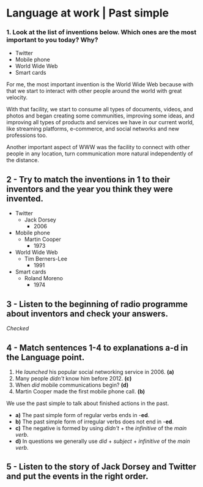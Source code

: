 # Language at work | Past simple

### 1. Look at the list of inventions below. Which ones are the most important to you today? Why?
- Twitter
- Mobile phone
- World Wide Web
- Smart cards

For me, the most important invention is the World Wide Web because with that we start to interact with other people around the world with great velocity.

With that facility, we start to consume all types of documents, videos, and photos and began creating some communities, improving some ideas, and improving all types of products and services we have in our current world, like streaming platforms, e-commerce, and social networks and new professions too.

Another important aspect of WWW was the facility to connect with other people in any location, turn communication more natural independently of the distance.

## 2 - Try to match the inventions in 1 to their inventors and the year you think they were invented.

- Twitter
    - Jack Dorsey
        - 2006
- Mobile phone
    - Martin Cooper
        - 1973
- World Wide Web
    - Tim Berners-Lee
        - 1991
- Smart cards
    - Roland Moreno
        - 1974

## 3 - Listen to the beginning of radio programme about inventors and check your answers.

_Checked_

## 4 - Match sentences 1-4 to explanations a-d in the Language point.

1. He _launched_ his popular social networking service in 2006. **(a)**
2. Many people _didn't_ know him before 2012. **(c)** 
3. When _did_ mobile communications begin? **(d)**
4. Martin Cooper made the first mobile phone call. **(b)** 
   
We use the past simple to talk about finished actions in the past.

- **a)** The past simple form of regular verbs ends in -**ed**.
- **b)** The past simple form of irregular verbs does not end in -**ed**.
- **c)** The negative is formed by using _didn't_ + the _infinitive_ of the _main verb_.
- **d)** In questions we generally use _did_ + _subject_ + _infinitive_ of the _main verb_.

## 5 - Listen to the story of Jack Dorsey and Twitter and put the events in the right order.

